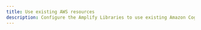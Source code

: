 ```yaml
---
title: Use existing AWS resources
description: Configure the Amplify Libraries to use existing Amazon Cognito resources by referencing them in your configuration.
---
```


<inline-fragment platform="android" src="~/lib/auth/fragments/existing-resources.md"></inline-fragment>
<inline-fragment platform="ios" src="~/lib/auth/fragments/existing-resources.md"></inline-fragment>
<inline-fragment platform="flutter" src="~/lib/auth/fragments/flutter/existing-resources.md"></inline-fragment>
